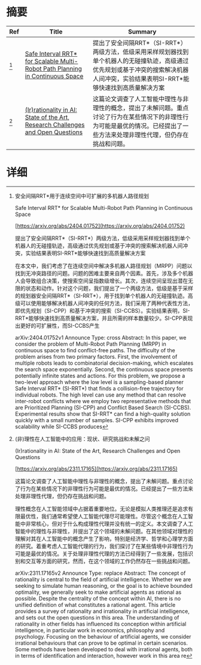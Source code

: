 # 摘要

| Ref | Title | Summary |
| --- | --- | --- |
| [^1] | [Safe Interval RRT* for Scalable Multi-Robot Path Planning in Continuous Space](https://arxiv.org/abs/2404.01752) | 提出了安全间隔RRT*（SI-RRT*）两级方法，低级采用采样规划器找到单个机器人的无碰撞轨迹，高级通过优先规划或基于冲突的搜索解决机器人间冲突，实验结果表明SI-RRT*能够快速找到高质量解决方案 |
| [^2] | [(Ir)rationality in AI: State of the Art, Research Challenges and Open Questions](https://arxiv.org/abs/2311.17165) | 这篇论文调查了人工智能中理性与非理性的概念，提出了未解问题。重点讨论了行为在某些情况下的非理性行为可能是最优的情况。已经提出了一些方法来处理非理性代理，但仍存在挑战和问题。 |

# 详细

[^1]: 安全间隔RRT*用于连续空间中可扩展的多机器人路径规划

    Safe Interval RRT* for Scalable Multi-Robot Path Planning in Continuous Space

    [https://arxiv.org/abs/2404.01752](https://arxiv.org/abs/2404.01752)

    提出了安全间隔RRT*（SI-RRT*）两级方法，低级采用采样规划器找到单个机器人的无碰撞轨迹，高级通过优先规划或基于冲突的搜索解决机器人间冲突，实验结果表明SI-RRT*能够快速找到高质量解决方案

    

    在本文中，我们考虑了在连续空间中解决多机器人路径规划（MRPP）问题以找到无冲突路径的问题。问题的困难主要来自两个因素。首先，涉及多个机器人会导致组合决策，使搜索空间呈指数级增长。其次，连续空间呈现出潜在无限的状态和动作。针对这个问题，我们提出了一个两级方法，低级是基于采样的规划器安全间隔RRT*（SI-RRT*），用于找到单个机器人的无碰撞轨迹。高级可以使用能够解决机器人间冲突的任何方法，我们采用了两种代表性方法，即优先规划（SI-CPP）和基于冲突的搜索（SI-CCBS）。实验结果表明，SI-RRT*能够快速找到高质量解决方案，并且所需的样本数量较少。SI-CPP表现出更好的可扩展性，而SI-CCBS产生

    arXiv:2404.01752v1 Announce Type: cross  Abstract: In this paper, we consider the problem of Multi-Robot Path Planning (MRPP) in continuous space to find conflict-free paths. The difficulty of the problem arises from two primary factors. First, the involvement of multiple robots leads to combinatorial decision-making, which escalates the search space exponentially. Second, the continuous space presents potentially infinite states and actions. For this problem, we propose a two-level approach where the low level is a sampling-based planner Safe Interval RRT* (SI-RRT*) that finds a collision-free trajectory for individual robots. The high level can use any method that can resolve inter-robot conflicts where we employ two representative methods that are Prioritized Planning (SI-CPP) and Conflict Based Search (SI-CCBS). Experimental results show that SI-RRT* can find a high-quality solution quickly with a small number of samples. SI-CPP exhibits improved scalability while SI-CCBS produces 
    
[^2]: (非)理性在人工智能中的应用：现状、研究挑战和未解之问

    (Ir)rationality in AI: State of the Art, Research Challenges and Open Questions

    [https://arxiv.org/abs/2311.17165](https://arxiv.org/abs/2311.17165)

    这篇论文调查了人工智能中理性与非理性的概念，提出了未解问题。重点讨论了行为在某些情况下的非理性行为可能是最优的情况。已经提出了一些方法来处理非理性代理，但仍存在挑战和问题。

    

    理性概念在人工智能领域中占据着重要地位。无论是模拟人类推理还是追求有限最优性，我们通常希望使人工智能代理尽可能理性。尽管这个概念在人工智能中非常核心，但对于什么构成理性代理并没有统一的定义。本文调查了人工智能中的理性与非理性，并提出了这个领域的未解问题。在其他领域对理性的理解对其在人工智能中的概念产生了影响，特别是经济学、哲学和心理学方面的研究。着重考虑人工智能代理的行为，我们探讨了在某些情境中非理性行为可能是最优的情况。关于处理非理性代理的方法已经得到了一些发展，包括识别和交互等方面的研究，然而，在这个领域的工作仍然存在一些挑战和问题。

    arXiv:2311.17165v2 Announce Type: replace Abstract: The concept of rationality is central to the field of artificial intelligence. Whether we are seeking to simulate human reasoning, or the goal is to achieve bounded optimality, we generally seek to make artificial agents as rational as possible. Despite the centrality of the concept within AI, there is no unified definition of what constitutes a rational agent. This article provides a survey of rationality and irrationality in artificial intelligence, and sets out the open questions in this area. The understanding of rationality in other fields has influenced its conception within artificial intelligence, in particular work in economics, philosophy and psychology. Focusing on the behaviour of artificial agents, we consider irrational behaviours that can prove to be optimal in certain scenarios. Some methods have been developed to deal with irrational agents, both in terms of identification and interaction, however work in this area re
    

